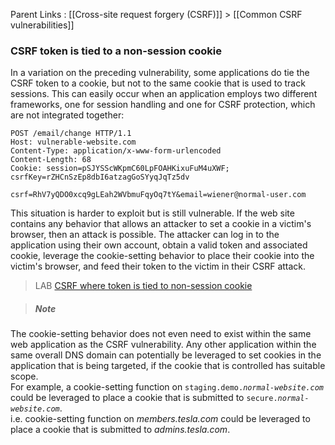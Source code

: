 Parent Links : [[Cross-site request forgery (CSRF)]] > [[Common CSRF vulnerabilities]]     

### CSRF token is tied to a non-session cookie
  
In a variation on the preceding vulnerability, some applications do tie the CSRF token to a cookie, but not to the same cookie that is used to track sessions. This can easily occur when an application employs two different frameworks, one for session handling and one for CSRF protection, which are not integrated together:  
```http
POST /email/change HTTP/1.1  
Host: vulnerable-website.com  
Content-Type: application/x-www-form-urlencoded  
Content-Length: 68  
Cookie: session=pSJYSScWKpmC60LpFOAHKixuFuM4uXWF; csrfKey=rZHCnSzEp8dbI6atzagGoSYyqJqTz5dv  
  
csrf=RhV7yQDO0xcq9gLEah2WVbmuFqyOq7tY&email=wiener@normal-user.com
```

This situation is harder to exploit but is still vulnerable. If the web site contains any behavior that allows an attacker to set a cookie in a victim's browser, then an attack is possible. The attacker can log in to the application using their own account, obtain a valid token and associated cookie, leverage the cookie-setting behavior to place their cookie into the victim's browser, and feed their token to the victim in their CSRF attack.  
  
  
>LAB [CSRF where token is tied to non-session cookie](https://portswigger.net/web-security/csrf/lab-token-tied-to-non-session-cookie)  
  
  

>##### Note
>
>
The cookie-setting behavior does not even need to exist within the same web application as the CSRF vulnerability. Any other application within the same overall DNS domain can potentially be leveraged to set cookies in the application that is being targeted, if the cookie that is controlled has suitable scope.  
For example, a cookie-setting function on `staging.demo.`_`normal-website.com`_ could be leveraged to place a cookie that is submitted to `secure.`_`normal-website.com`_.  
i.e. cookie-setting function on *members.tesla.com* could be leveraged to place a cookie that is submitted to *admins.tesla.com*.